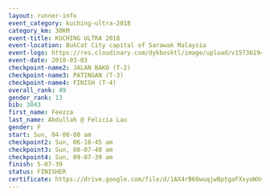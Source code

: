 ```yaml
--- 
layout: runner-info 
event_category: kuching-ultra-2018 
category_km: 30KM 
event-title: KUCHING ULTRA 2018 
event-location: BukCat City capital of Sarawak Malaysia 
event-logo: https://res.cloudinary.com/dykbosktl/image/upload/v1573619473/Logo/kuching-ultra-2018-logo_tlpvm5.png 
event-date: 2018-03-03 
checkpoint-name2: JALAN BAKO (T-2) 
checkpoint-name3: PATINGAN (T-3) 
checkpoint-name4: FINISH (T-4) 
overall_rank: 49
gender_rank: 13
bib: 3043
first_name: Feezza
last_name: Abdullah @ Felicia Lau
gender: F
start: Sun, 04-00-00 am
checkpoint2: Sun, 06-18-45 am
checkpoint3: Sun, 08-07-48 am
checkpoint4: Sun, 09-07-39 am
finish: 5-07-39
status: FINISHER
certificate: https://drive.google.com/file/d/1AX4rB60wuqjwBptgaFXxyoWXeJ54AGMZ/view?usp=sharing","CERTIFICATE")
--- 
```

